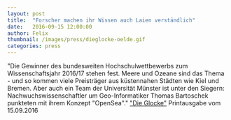 ```yaml
---
layout: post
title:  "Forscher machen ihr Wissen auch Laien verständlich"
date:   2016-09-15 12:00:00
author: Felix
thumbnail: /images/press/dieglocke-oelde.gif
categories: press
---
```

"Die Gewinner des bundesweiten Hochschulwettbewerbs zum Wissenschaftsjahr 2016/17 stehen fest. Meere und Ozeane sind das Thema - und so kommen viele Preisträger aus küstennahen Städten wie Kiel und Bremen. Aber auch ein Team der Universität Münster ist unter den Siegern: Nachwuchswissenschaftler um Geo-Informatiker Thomas Bartoschek punkteten mit ihrem Konzept "OpenSea"."
<a href="http://www.die-glocke.de/">"Die Glocke"</a> Printausgabe vom 15.09.2016
